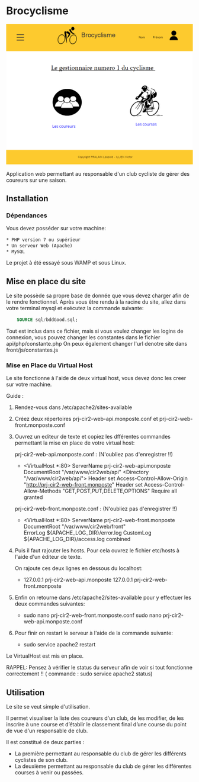 # Brocyclisme

![index](https://github.com/Gouderg/Brocyclisme/blob/master/front/img/indexSites.png)

Application web permettant au responsable d'un club cycliste de gérer des coureurs sur une saison. 


## Installation

### Dépendances

Vous devez posséder sur votre machine:
	
	* PHP version 7 ou supérieur
	* Un serveur Web (Apache)
	* MySQL

Le projet à été essayé sous WAMP et sous Linux.

## Mise en place du site

Le site possède sa propre base de donnée que vous devez charger afin de le rendre fonctionnel.
Après vous être rendu à la racine du site, allez dans votre terminal mysql et exécutez la commande suivante:
```sql
	SOURCE sql/bddGood.sql;
```
Tout est inclus dans ce fichier, mais si vous voulez changer les logins de connexion, vous pouvez changer les constantes dans le fichier api/php/constante.php
On peux également changer l'url denotre site dans front/js/constantes.js

### Mise en Place du Virtual Host

Le site fonctionne à l'aide de deux virtual host, vous devez donc les creer sur votre machine.

Guide :

1) Rendez-vous dans /etc/apache2/sites-available
2) Créez deux répertoires prj-cir2-web-api.monposte.conf et prj-cir2-web-front.monposte.conf
3) Ouvrez un editeur de texte et copiez les dfférentes commandes permettant la mise en place de votre virtual host:

   prj-cir2-web-api.monposte.conf : (N'oubliez pas d'enregistrer !!)
	
	* <VirtualHost *:80>
        ServerName prj-cir2-web-api.monposte
		DocumentRoot "/var/www/cir2web/api"
       	<Directory "/var/www/cir2web/api">
		Header set Access-Control-Allow-Origin "http://prj-cir2-web-front.monposte"
		Header set Access-Control-Allow-Methods "GET,POST,PUT,DELETE,OPTIONS"
		Require all granted
		</Directory>
	  </VirtualHost>

   prj-cir2-web-front.monposte.conf : (N'oubliez pas d'enregistrer !!)
	
	* <VirtualHost *:80>
       	ServerName prj-cir2-web-front.monposte       
		DocumentRoot "/var/www/cir2web/front"       
        ErrorLog ${APACHE_LOG_DIR}/error.log
        CustomLog ${APACHE_LOG_DIR}/access.log combined
	  </VirtualHost>

4) Puis il faut rajouter les hosts. Pour cela ouvrez le fichier etc/hosts à l'aide d'un éditeur de texte.

   On rajoute ces deux lignes en dessous du localhost:	

	* 127.0.0.1       prj-cir2-web-api.monposte
	  127.0.0.1		  prj-cir2-web-front.monposte

5) Enfin on retourne dans /etc/apache2/sites-available pour y effectuer les deux commandes suivantes:
 

	* sudo nano prj-cir2-web-front.monposte.conf
	  sudo nano prj-cir2-web-api.monposte.conf

6) Pour finir on restart le serveur à l'aide de la commande suivante:

	* sudo service apache2 restart

Le VirtualHost est mis en place.

RAPPEL: Pensez à vérifier le status du serveur afin de voir si tout fonctionne correctement !! ( commande : sudo service apache2 status)


## Utilisation

Le site se veut simple d'utilisation.

Il permet visualiser la liste des coureurs d'un club, de les modifier, de les inscrire à une course et d’établir le classement
final d’une course du point de vue d'un responsable de club.

Il est constitué de deux parties : 

 * La première permettant au responsable du club de gérer les différents cyclistes de son club.
 * La deuxième permettant au responsable du club de gérer les différentes courses à venir ou passées.

